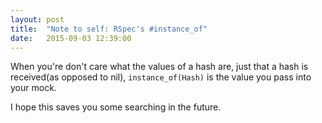 ```yaml
---
layout: post
title:  "Note to self: RSpec's #instance_of"
date:   2015-09-03 12:39:00
---
```

When you're don't care what the values of a hash are, just that a hash is received(as opposed to nil), `instance_of(Hash)` is the value you pass into your mock.

I hope this saves you some searching in the future.
